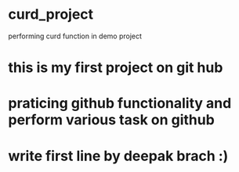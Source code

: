 # curd_project
performing curd function in demo project


# this is my first project on git hub
# praticing github functionality and perform various task on github 
# write first line by deepak brach :)
